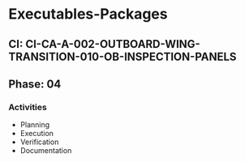 # Executables-Packages

## CI: CI-CA-A-002-OUTBOARD-WING-TRANSITION-010-OB-INSPECTION-PANELS
## Phase: 04

### Activities
- Planning
- Execution
- Verification
- Documentation
